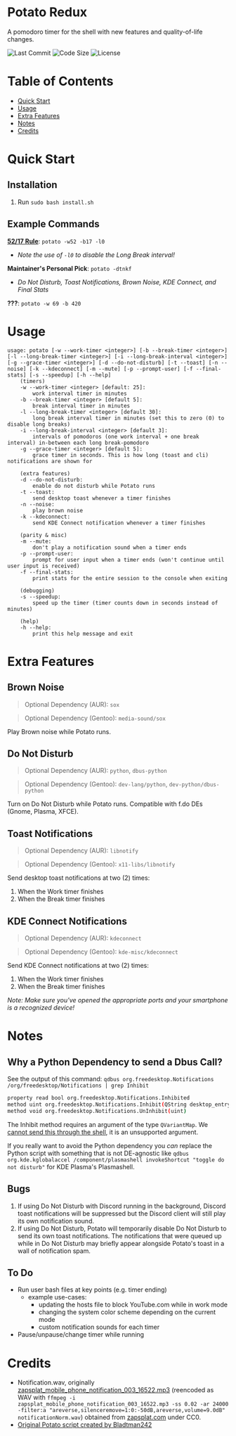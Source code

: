 # Potato Redux

A pomodoro timer for the shell with new features and quality-of-life changes.

<div align="left">
	<img src="https://img.shields.io/github/last-commit/Enchoseon/potato-redux?color=2A0944&labelColor=525E75&style=flat" alt="Last Commit">
	<img src="https://img.shields.io/github/languages/code-size/Enchoseon/potato-redux?color=3FA796&labelColor=525E75&style=flat" alt="Code Size">
	<img src="https://img.shields.io/github/license/Enchoseon/potato-redux?color=A10035&labelColor=525E75&style=flat" alt="License">
</div>

# Table of Contents

- [Quick Start](#quick-start)
- [Usage](#usage)
- [Extra Features](#extra-features)
- [Notes](#notes)
- [Credits](#credits)

# Quick Start

## Installation

1. Run `sudo bash install.sh`

## Example Commands

**[52/17 Rule](https://wikipedia.org/wiki/52/17_rule)**: `potato -w52 -b17 -l0`
- *Note the use of `-l0` to disable the Long Break interval!*

**Maintainer's Personal Pick**: `potato -dtnkf`
- *Do Not Disturb, Toast Notifications, Brown Noise, KDE Connect, and Final Stats*

**???**: `potato -w 69 -b 420`

# Usage

```
usage: potato [-w --work-timer <integer>] [-b --break-timer <integer>] [-l --long-break-timer <integer>] [-i --long-break-interval <integer>] [-g --grace-timer <integer>] [-d --do-not-disturb] [-t --toast] [-n --noise] [-k --kdeconnect] [-m --mute] [-p --prompt-user] [-f --final-stats] [-s --speedup] [-h --help]
    (timers)
    -w --work-timer <integer> [default: 25]:
        work interval timer in minutes
    -b --break-timer <integer> [default 5]:
        break interval timer in minutes
    -l --long-break-timer <integer> [default 30]:
        long break interval timer in minutes (set this to zero (0) to disable long breaks)
    -i --long-break-interval <integer> [default 3]:
        intervals of pomodoros (one work interval + one break interval) in-between each long break-pomodoro
    -g --grace-timer <integer> [default 5]:
        grace timer in seconds. This is how long (toast and cli) notifications are shown for

    (extra features)
    -d --do-not-disturb:
        enable do not disturb while Potato runs
    -t --toast:
        send desktop toast whenever a timer finishes
    -n --noise:
        play brown noise
    -k --kdeconnect:
        send KDE Connect notification whenever a timer finishes

    (parity & misc)
    -m --mute:
        don't play a notification sound when a timer ends
    -p --prompt-user:
        prompt for user input when a timer ends (won't continue until user input is received)
    -f --final-stats:
        print stats for the entire session to the console when exiting

    (debugging)
    -s --speedup:
        speed up the timer (timer counts down in seconds instead of minutes)

    (help)
    -h --help:
        print this help message and exit
```

# Extra Features

## Brown Noise

> Optional Dependency (AUR): `sox`

> Optional Dependency (Gentoo): `media-sound/sox`

Play Brown noise while Potato runs.

## Do Not Disturb

> Optional Dependency (AUR): `python`, `dbus-python`

> Optional Dependency (Gentoo): `dev-lang/python`, `dev-python/dbus-python`

Turn on Do Not Disturb while Potato runs. Compatible with f.do DEs (Gnome, Plasma, XFCE).

## Toast Notifications

> Optional Dependency (AUR): `libnotify`

> Optional Dependency (Gentoo): `x11-libs/libnotify`

Send desktop toast notifications at two (2) times:
1. When the Work timer finishes
2. When the Break timer finishes

## KDE Connect Notifications

> Optional Dependency (AUR): `kdeconnect`

> Optional Dependency (Gentoo): `kde-misc/kdeconnect`

Send KDE Connect notifications at two (2) times:
1. When the Work timer finishes
2. When the Break timer finishes

*Note: Make sure you've opened the appropriate ports and your smartphone is a recognized device!*

# Notes

## Why a Python Dependency to send a Dbus Call?

See the output of this command: `qdbus org.freedesktop.Notifications /org/freedesktop/Notifications | grep Inhibit`
```bash
property read bool org.freedesktop.Notifications.Inhibited
method uint org.freedesktop.Notifications.Inhibit(QString desktop_entry, QString reason, QVariantMap hints)
method void org.freedesktop.Notifications.UnInhibit(uint)
```

The Inhibit method requires an argument of the type `QVariantMap`. We [cannot send this through the shell](https://github.com/openwebos/qt/blob/92fde5feca3d792dfd775348ca59127204ab4ac0/tools/qdbus/qdbus/qdbus.cpp#L363), it is an unsupported argument.

If you really want to avoid the Python dependency you *can* replace the Python script with something that is not DE-agnostic like `qdbus org.kde.kglobalaccel /component/plasmashell invokeShortcut "toggle do not disturb"` for KDE Plasma's Plasmashell.

## Bugs

1. If using Do Not Disturb with Discord running in the background, Discord toast notifications will be suppressed but the Discord client will still play its own notification sound.
2. If using Do Not Disturb, Potato will temporarily disable Do Not Disturb to send its own toast notifications. The notifications that were queued up while in Do Not Disturb may briefly appear alongside Potato's toast in a wall of notification spam.

## To Do

- Run user bash files at key points (e.g. timer ending)
    - example use-cases:
        - updating the hosts file to block YouTube.com while in work mode
        - changing the system color scheme depending on the current mode
        - custom notification sounds for each timer
- Pause/unpause/change timer while running

# Credits

- Notification.wav, originally [zapsplat_mobile_phone_notification_003_16522.mp3](https://wayback.archive.org/https://www.zapsplat.com/wp-content/uploads/2015/sound-effects-14566/zapsplat_mobile_phone_notification_003_16522.mp3) (reencoded as WAV with
`ffmpeg -i zapsplat_mobile_phone_notification_003_16522.mp3 -ss 0.02 -ar 24000 -filter:a "areverse,silenceremove=1:0:-50dB,areverse,volume=9.0dB" notificationNorm.wav`) obtained from [zapsplat.com](https://www.zapsplat.com/) under CC0.
- [Original Potato script created by Bladtman242](https://github.com/Bladtman242/potato)
